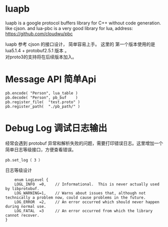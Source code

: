 # luapb
luapb is a google protocol buffers library for C++ without code generation.  like cjson. 
and lua-pbc is a very good library for lua, address: https://github.com/cloudwu/pbc

luapb  参考 cjson 的接口设计， 简单容易上手。
这里的 第一个版本使用的是 lua5.1.4 + protobuf2.5.1 版本 。  
对proto3的支持将在后续版本加入。 


# Message API 简单Api 
	 
	pb.encode( "Person", lua_table )         
	pb.decode( "Person", pb_buf    )
	pb.register_file(  "test.proto" )
	pb.register_path(  "./pb_path/" )
  
  
# Debug Log 调试日志输出 
  经常会遇到 protobuf 异常和解析失败的问题，需要打印错误日志。这里增加一个简单日志等级接口，方便查看错误。 
  
	pb.set_log（ 3 ）
  
  日志等级设计
  
        enum LogLevel {
		LOGL_INFO  =0,    // Informational.  This is never actually used by libprotobuf.
		LOG_WARNING=1,    // Warns about issues that, although not technically a problem now, could cause problems in the future.
		LOG_ERROR  =2,    // An error occurred which should never happen during normal use.
		LOG_FATAL  =3     // An error occurred from which the library cannot recover.  
	}
	
